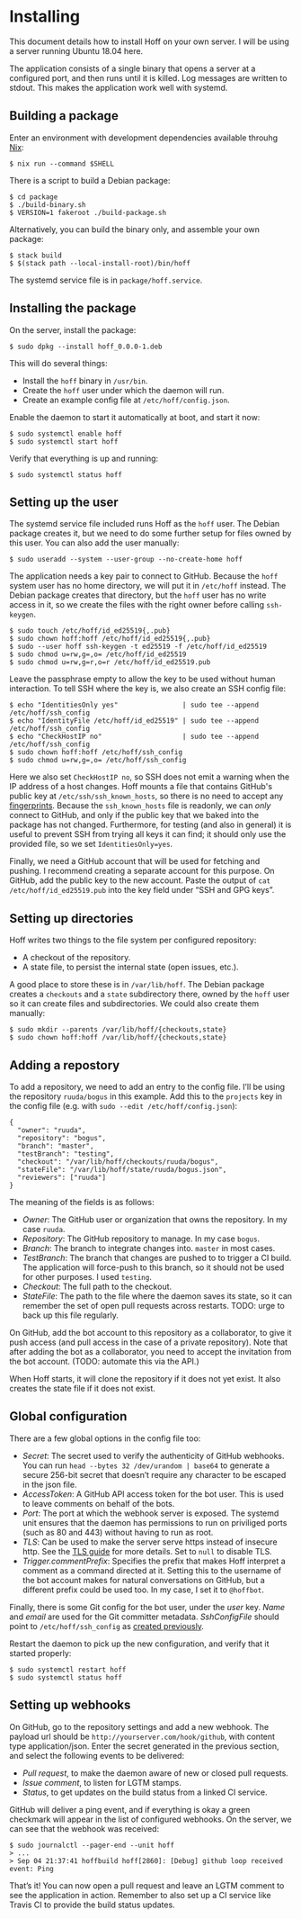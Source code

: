 # Installing

This document details how to install Hoff on your own server. I will be using
a server running Ubuntu 18.04 here.

The application consists of a single binary that opens a server at a configured
port, and then runs until it is killed. Log messages are written to stdout. This
makes the application work well with systemd.

## Building a package

Enter an environment with development dependencies available throuhg [Nix][nix]:

    $ nix run --command $SHELL

There is a script to build a Debian package:

    $ cd package
    $ ./build-binary.sh
    $ VERSION=1 fakeroot ./build-package.sh

Alternatively, you can build the binary only, and assemble your own package:

    $ stack build
    $ $(stack path --local-install-root)/bin/hoff

The systemd service file is in `package/hoff.service`.

## Installing the package

On the server, install the package:

    $ sudo dpkg --install hoff_0.0.0-1.deb

This will do several things:

 * Install the `hoff` binary in `/usr/bin`.
 * Create the `hoff` user under which the daemon will run.
 * Create an example config file at `/etc/hoff/config.json`.

Enable the daemon to start it automatically at boot, and start it now:

    $ sudo systemctl enable hoff
    $ sudo systemctl start hoff

Verify that everything is up and running:

    $ sudo systemctl status hoff

## Setting up the user

The systemd service file included runs Hoff as the `hoff` user. The Debian
package creates it, but we need to do some further setup for files owned by this
user. You can also add the user manually:

    $ sudo useradd --system --user-group --no-create-home hoff

The application needs a key pair to connect to GitHub. Because the `hoff` system
user has no home directory, we will put it in `/etc/hoff` instead. The Debian
package creates that directory, but the `hoff` user has no write access in it,
so we create the files with the right owner before calling `ssh-keygen`.

    $ sudo touch /etc/hoff/id_ed25519{,.pub}
    $ sudo chown hoff:hoff /etc/hoff/id_ed25519{,.pub}
    $ sudo --user hoff ssh-keygen -t ed25519 -f /etc/hoff/id_ed25519
    $ sudo chmod u=rw,g=,o= /etc/hoff/id_ed25519
    $ sudo chmod u=rw,g=r,o=r /etc/hoff/id_ed25519.pub

Leave the passphrase empty to allow the key to be used without human
interaction. To tell SSH where the key is, we also create an SSH config file:

    $ echo "IdentitiesOnly yes"                | sudo tee --append /etc/hoff/ssh_config
    $ echo "IdentityFile /etc/hoff/id_ed25519" | sudo tee --append /etc/hoff/ssh_config
    $ echo "CheckHostIP no"                    | sudo tee --append /etc/hoff/ssh_config
    $ sudo chown hoff:hoff /etc/hoff/ssh_config
    $ sudo chmod u=rw,g=,o= /etc/hoff/ssh_config

Here we also set `CheckHostIP no`, so SSH does not emit a warning when the IP
address of a host changes. Hoff mounts a file that contains GitHub's public key
at `/etc/ssh/ssh_known_hosts`, so there is no need to accept any
[fingerprints][fingerprints]. Because the `ssh_known_hosts` file is readonly, we
can *only* connect to GitHub, and only if the public key that we baked into the
package has not changed. Furthermore, for testing (and also in general) it is
useful to prevent SSH from trying all keys it can find; it should
only use the provided file, so we set `IdentitiesOnly=yes`.

Finally, we need a GitHub account that will be used for fetching and pushing. I
recommend creating a separate account for this purpose. On GitHub, add the
public key to the new account. Paste the output of `cat /etc/hoff/id_ed25519.pub`
into the key field under “SSH and GPG keys”.

## Setting up directories

Hoff writes two things to the file system per configured repository:

 * A checkout of the repository.
 * A state file, to persist the internal state (open issues, etc.).

A good place to store these is in `/var/lib/hoff`. The Debian package creates a
`checkouts` and a `state` subdirectory there, owned by the `hoff` user so it can
create files and subdirectories. We could also create them manually:

    $ sudo mkdir --parents /var/lib/hoff/{checkouts,state}
    $ sudo chown hoff:hoff /var/lib/hoff/{checkouts,state}

## Adding a repostory

To add a repository, we need to add an entry to the config file. I’ll be using
the repository `ruuda/bogus` in this example. Add this to the `projects` key in
the config file (e.g. with `sudo --edit /etc/hoff/config.json`):

    {
      "owner": "ruuda",
      "repository": "bogus",
      "branch": "master",
      "testBranch": "testing",
      "checkout": "/var/lib/hoff/checkouts/ruuda/bogus",
      "stateFile": "/var/lib/hoff/state/ruuda/bogus.json",
      "reviewers": ["ruuda"]
    }

The meaning of the fields is as follows:

 * *Owner*: The GitHub user or organization that owns the repository.
   In my case `ruuda`.
 * *Repository*: The GitHub repository to manage. In my case `bogus`.
 * *Branch*: The branch to integrate changes into. `master` in most cases.
 * *TestBranch*: The branch that changes are pushed to to trigger a CI build.
   The application will force-push to this branch, so it should not be used for
   other purposes. I used `testing`.
 * *Checkout*: The full path to the checkout.
 * *StateFile*: The path to the file where the daemon saves its state, so it
   can remember the set of open pull requests across restarts. TODO: urge to
   back up this file regularly.

On GitHub, add the bot account to this repository as a collaborator, to give it
push access (and pull access in the case of a private repository). Note that
after adding the bot as a collaborator, you need to accept the invitation from
the bot account. (TODO: automate this via the API.)

When Hoff starts, it will clone the repository if it does not yet exist. It also
creates the state file if it does not exist.

## Global configuration

There are a few global options in the config file too:

 * *Secret*: The secret used to verify the authenticity of GitHub webhooks.
   You can run `head --bytes 32 /dev/urandom | base64` to generate a secure
   256-bit secret that doesn’t require any character to be escaped in the json
   file.
 * *AccessToken*: A GitHub API access token for the bot user. This is used to
   leave comments on behalf of the bots.
 * *Port*: The port at which the webhook server is exposed. The systemd unit
   ensures that the daemon has permissions to run on priviliged ports (such as
   80 and 443) without having to run as root.
 * *TLS*: Can be used to make the server serve https instead of insecure http.
   See the [TLS guide](tls.md) for more details. Set to `null` to disable TLS.
 * *Trigger.commentPrefix*: Specifies the prefix that makes Hoff interpret a
   comment as a command directed at it. Setting this to the username of the bot
   account makes for natural conversations on GitHub, but a different prefix
   could be used too. In my case, I set it to `@hoffbot`.

Finally, there is some Git config for the bot user, under the *user* key. *Name*
and *email* are used for the Git committer metadata. *SshConfigFile* should
point to `/etc/hoff/ssh_config` as [created previously](#setting-up-the-user).

Restart the daemon to pick up the new configuration, and verify that it started
properly:

    $ sudo systemctl restart hoff
    $ sudo systemctl status hoff

## Setting up webhooks

On GitHub, go to the repository settings and add a new webhook. The payload url
should be `http://yourserver.com/hook/github`, with content type
application/json. Enter the secret generated in the previous section, and select
the following events to be delivered:

 * *Pull request*, to make the daemon aware of new or closed pull requests.
 * *Issue comment*, to listen for LGTM stamps.
 * *Status*, to get updates on the build status from a linked CI service.

GitHub will deliver a ping event, and if everything is okay a green checkmark
will appear in the list of configured webhooks. On the server, we can see that
the webhook was received:

    $ sudo journalctl --pager-end --unit hoff
    > ...
    > Sep 04 21:37:41 hoffbuild hoff[2860]: [Debug] github loop received event: Ping

That’s it! You can now open a pull request and leave an LGTM comment to see the
application in action. Remember to also set up a CI service like Travis CI to
provide the build status updates.

[fingerprints]: https://help.github.com/articles/github-s-ssh-key-fingerprints/
[nix]:          https://nixos.org/nix
